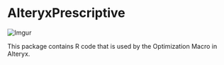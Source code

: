 # AlteryxPrescriptive

![Imgur](http://i.imgur.com/x9CTwKZ.png)

This package contains R code that is used by the Optimization Macro in Alteryx.

